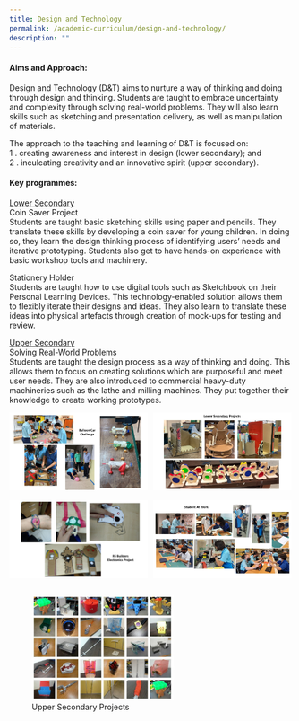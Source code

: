 ```yaml
---
title: Design and Technology
permalink: /academic-curriculum/design-and-technology/
description: ""
---
```

#### Aims and Approach:

Design and Technology (D&T) aims to nurture a way of thinking and doing through design and thinking. Students are taught to embrace uncertainty and complexity through solving real-world problems. They will also learn skills such as sketching and presentation delivery, as well as manipulation of materials.

The approach to the teaching and learning of D&T is focused on:<br>
1 \.  creating awareness and interest in design (lower secondary); and<br>
2 \.  inculcating creativity and an innovative spirit (upper secondary).

#### Key programmes:

<u>Lower Secondary</u><br>
Coin Saver Project<br>
Students are taught basic sketching skills using paper and pencils. They translate these skills by developing a coin saver for young children. In doing so, they learn the design thinking process of identifying users’ needs and iterative prototyping. Students also get to have hands-on experience with basic workshop tools and machinery.

Stationery Holder<br>
Students are taught how to use digital tools such as Sketchbook on their Personal Learning Devices. This technology-enabled solution allows them to flexibly iterate their designs and ideas. They also learn to translate these ideas into physical artefacts through creation of mock-ups for testing and review.

<u>Upper Secondary</u><br>
Solving Real-World Problems<br>
Students are taught the design process as a way of thinking and doing. This allows them to focus on creating solutions which are purposeful and meet user needs. They are also introduced to commercial heavy-duty machineries such as the lathe and milling machines. They put together their knowledge to create working prototypes.

<img src="/images/dnt1.jpg" style="width:49%" align=left>
<img src="/images/dnt2.jpg" style="width:49%" align=right>
<br clear="left"><br>

<img src="/images/dnt3.jpg" style="width:49%" align=left>
<img src="/images/dnt4.jpg" style="width:49%" align=right>
<br clear="left"><br>

<figure>
<img src="/images/dnt5.jpg" style="width:60%">
<figcaption>  Upper Secondary Projects
 </figcaption>
</figure>
